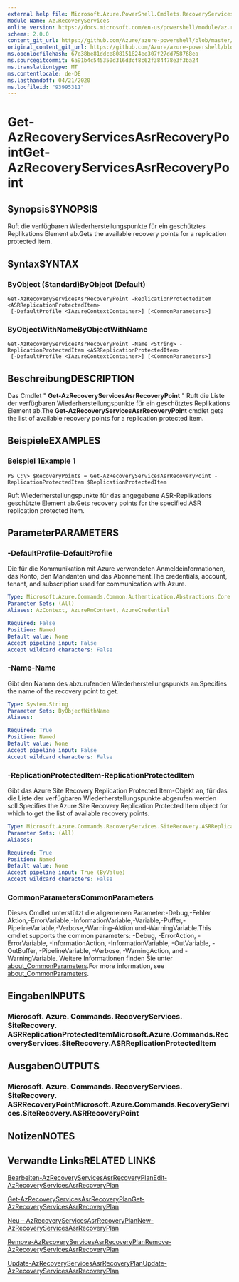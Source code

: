 ```yaml
---
external help file: Microsoft.Azure.PowerShell.Cmdlets.RecoveryServices.SiteRecovery.dll-Help.xml
Module Name: Az.RecoveryServices
online version: https://docs.microsoft.com/en-us/powershell/module/az.recoveryservices/get-azrecoveryservicesasrrecoverypoint
schema: 2.0.0
content_git_url: https://github.com/Azure/azure-powershell/blob/master/src/RecoveryServices/RecoveryServices/help/Get-AzRecoveryServicesAsrRecoveryPoint.md
original_content_git_url: https://github.com/Azure/azure-powershell/blob/master/src/RecoveryServices/RecoveryServices/help/Get-AzRecoveryServicesAsrRecoveryPoint.md
ms.openlocfilehash: 67e38be81ddce808151824ee307f27dd758768ea
ms.sourcegitcommit: 6a91b4c545350d316d3cf8c62f384478e3f3ba24
ms.translationtype: MT
ms.contentlocale: de-DE
ms.lasthandoff: 04/21/2020
ms.locfileid: "93995311"
---
```

# <span data-ttu-id="ca38d-101">Get-AzRecoveryServicesAsrRecoveryPoint</span><span class="sxs-lookup"><span data-stu-id="ca38d-101">Get-AzRecoveryServicesAsrRecoveryPoint</span></span>

## <span data-ttu-id="ca38d-102">Synopsis</span><span class="sxs-lookup"><span data-stu-id="ca38d-102">SYNOPSIS</span></span>
<span data-ttu-id="ca38d-103">Ruft die verfügbaren Wiederherstellungspunkte für ein geschütztes Replikations Element ab.</span><span class="sxs-lookup"><span data-stu-id="ca38d-103">Gets the available recovery points for a replication protected item.</span></span>

## <span data-ttu-id="ca38d-104">Syntax</span><span class="sxs-lookup"><span data-stu-id="ca38d-104">SYNTAX</span></span>

### <span data-ttu-id="ca38d-105">ByObject (Standard)</span><span class="sxs-lookup"><span data-stu-id="ca38d-105">ByObject (Default)</span></span>
```
Get-AzRecoveryServicesAsrRecoveryPoint -ReplicationProtectedItem <ASRReplicationProtectedItem>
 [-DefaultProfile <IAzureContextContainer>] [<CommonParameters>]
```

### <span data-ttu-id="ca38d-106">ByObjectWithName</span><span class="sxs-lookup"><span data-stu-id="ca38d-106">ByObjectWithName</span></span>
```
Get-AzRecoveryServicesAsrRecoveryPoint -Name <String> -ReplicationProtectedItem <ASRReplicationProtectedItem>
 [-DefaultProfile <IAzureContextContainer>] [<CommonParameters>]
```

## <span data-ttu-id="ca38d-107">Beschreibung</span><span class="sxs-lookup"><span data-stu-id="ca38d-107">DESCRIPTION</span></span>
<span data-ttu-id="ca38d-108">Das Cmdlet " **Get-AzRecoveryServicesAsrRecoveryPoint** " Ruft die Liste der verfügbaren Wiederherstellungspunkte für ein geschütztes Replikations Element ab.</span><span class="sxs-lookup"><span data-stu-id="ca38d-108">The **Get-AzRecoveryServicesAsrRecoveryPoint** cmdlet gets the list of available recovery points for a replication protected item.</span></span>

## <span data-ttu-id="ca38d-109">Beispiele</span><span class="sxs-lookup"><span data-stu-id="ca38d-109">EXAMPLES</span></span>

### <span data-ttu-id="ca38d-110">Beispiel 1</span><span class="sxs-lookup"><span data-stu-id="ca38d-110">Example 1</span></span>
```
PS C:\> $RecoveryPoints = Get-AzRecoveryServicesAsrRecoveryPoint -ReplicationProtectedItem $ReplicationProtectedItem
```

<span data-ttu-id="ca38d-111">Ruft Wiederherstellungspunkte für das angegebene ASR-Replikations geschützte Element ab.</span><span class="sxs-lookup"><span data-stu-id="ca38d-111">Gets recovery points for the specified ASR replication protected item.</span></span>

## <span data-ttu-id="ca38d-112">Parameter</span><span class="sxs-lookup"><span data-stu-id="ca38d-112">PARAMETERS</span></span>

### <span data-ttu-id="ca38d-113">-DefaultProfile</span><span class="sxs-lookup"><span data-stu-id="ca38d-113">-DefaultProfile</span></span>
<span data-ttu-id="ca38d-114">Die für die Kommunikation mit Azure verwendeten Anmeldeinformationen, das Konto, den Mandanten und das Abonnement.</span><span class="sxs-lookup"><span data-stu-id="ca38d-114">The credentials, account, tenant, and subscription used for communication with Azure.</span></span>


```yaml
Type: Microsoft.Azure.Commands.Common.Authentication.Abstractions.Core.IAzureContextContainer
Parameter Sets: (All)
Aliases: AzContext, AzureRmContext, AzureCredential

Required: False
Position: Named
Default value: None
Accept pipeline input: False
Accept wildcard characters: False
```

### <span data-ttu-id="ca38d-115">-Name</span><span class="sxs-lookup"><span data-stu-id="ca38d-115">-Name</span></span>
<span data-ttu-id="ca38d-116">Gibt den Namen des abzurufenden Wiederherstellungspunkts an.</span><span class="sxs-lookup"><span data-stu-id="ca38d-116">Specifies the name of the recovery point to get.</span></span>

```yaml
Type: System.String
Parameter Sets: ByObjectWithName
Aliases:

Required: True
Position: Named
Default value: None
Accept pipeline input: False
Accept wildcard characters: False
```

### <span data-ttu-id="ca38d-117">-ReplicationProtectedItem</span><span class="sxs-lookup"><span data-stu-id="ca38d-117">-ReplicationProtectedItem</span></span>
<span data-ttu-id="ca38d-118">Gibt das Azure Site Recovery Replication Protected Item-Objekt an, für das die Liste der verfügbaren Wiederherstellungspunkte abgerufen werden soll.</span><span class="sxs-lookup"><span data-stu-id="ca38d-118">Specifies the Azure Site Recovery Replication Protected Item object for which to get the list of available recovery points.</span></span>

```yaml
Type: Microsoft.Azure.Commands.RecoveryServices.SiteRecovery.ASRReplicationProtectedItem
Parameter Sets: (All)
Aliases:

Required: True
Position: Named
Default value: None
Accept pipeline input: True (ByValue)
Accept wildcard characters: False
```

### <span data-ttu-id="ca38d-119">CommonParameters</span><span class="sxs-lookup"><span data-stu-id="ca38d-119">CommonParameters</span></span>
<span data-ttu-id="ca38d-120">Dieses Cmdlet unterstützt die allgemeinen Parameter:-Debug,-Fehler Aktion,-ErrorVariable,-InformationVariable,-Variable,-Puffer,-PipelineVariable,-Verbose,-Warning-Aktion und-WarningVariable.</span><span class="sxs-lookup"><span data-stu-id="ca38d-120">This cmdlet supports the common parameters: -Debug, -ErrorAction, -ErrorVariable, -InformationAction, -InformationVariable, -OutVariable, -OutBuffer, -PipelineVariable, -Verbose, -WarningAction, and -WarningVariable.</span></span> <span data-ttu-id="ca38d-121">Weitere Informationen finden Sie unter [about_CommonParameters](http://go.microsoft.com/fwlink/?LinkID=113216).</span><span class="sxs-lookup"><span data-stu-id="ca38d-121">For more information, see [about_CommonParameters](http://go.microsoft.com/fwlink/?LinkID=113216).</span></span>

## <span data-ttu-id="ca38d-122">Eingaben</span><span class="sxs-lookup"><span data-stu-id="ca38d-122">INPUTS</span></span>

### <span data-ttu-id="ca38d-123">Microsoft. Azure. Commands. RecoveryServices. SiteRecovery. ASRReplicationProtectedItem</span><span class="sxs-lookup"><span data-stu-id="ca38d-123">Microsoft.Azure.Commands.RecoveryServices.SiteRecovery.ASRReplicationProtectedItem</span></span>

## <span data-ttu-id="ca38d-124">Ausgaben</span><span class="sxs-lookup"><span data-stu-id="ca38d-124">OUTPUTS</span></span>

### <span data-ttu-id="ca38d-125">Microsoft. Azure. Commands. RecoveryServices. SiteRecovery. ASRRecoveryPoint</span><span class="sxs-lookup"><span data-stu-id="ca38d-125">Microsoft.Azure.Commands.RecoveryServices.SiteRecovery.ASRRecoveryPoint</span></span>

## <span data-ttu-id="ca38d-126">Notizen</span><span class="sxs-lookup"><span data-stu-id="ca38d-126">NOTES</span></span>

## <span data-ttu-id="ca38d-127">Verwandte Links</span><span class="sxs-lookup"><span data-stu-id="ca38d-127">RELATED LINKS</span></span>

[<span data-ttu-id="ca38d-128">Bearbeiten-AzRecoveryServicesAsrRecoveryPlan</span><span class="sxs-lookup"><span data-stu-id="ca38d-128">Edit-AzRecoveryServicesAsrRecoveryPlan</span></span>](./Edit-AzRecoveryServicesAsrRecoveryPlan.md)

[<span data-ttu-id="ca38d-129">Get-AzRecoveryServicesAsrRecoveryPlan</span><span class="sxs-lookup"><span data-stu-id="ca38d-129">Get-AzRecoveryServicesAsrRecoveryPlan</span></span>](./Get-AzRecoveryServicesAsrRecoveryPlan.md)

[<span data-ttu-id="ca38d-130">Neu – AzRecoveryServicesAsrRecoveryPlan</span><span class="sxs-lookup"><span data-stu-id="ca38d-130">New-AzRecoveryServicesAsrRecoveryPlan</span></span>](./New-AzRecoveryServicesAsrRecoveryPlan.md)

[<span data-ttu-id="ca38d-131">Remove-AzRecoveryServicesAsrRecoveryPlan</span><span class="sxs-lookup"><span data-stu-id="ca38d-131">Remove-AzRecoveryServicesAsrRecoveryPlan</span></span>](./Remove-AzRecoveryServicesAsrRecoveryPlan.md)

[<span data-ttu-id="ca38d-132">Update-AzRecoveryServicesAsrRecoveryPlan</span><span class="sxs-lookup"><span data-stu-id="ca38d-132">Update-AzRecoveryServicesAsrRecoveryPlan</span></span>](./Update-AzRecoveryServicesAsrRecoveryPlan.md)
